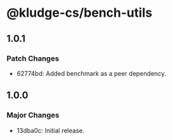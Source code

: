 # @kludge-cs/bench-utils

## 1.0.1

### Patch Changes

- 62774bd: Added benchmark as a peer dependency.

## 1.0.0

### Major Changes

- 13dba0c: Initial release.
